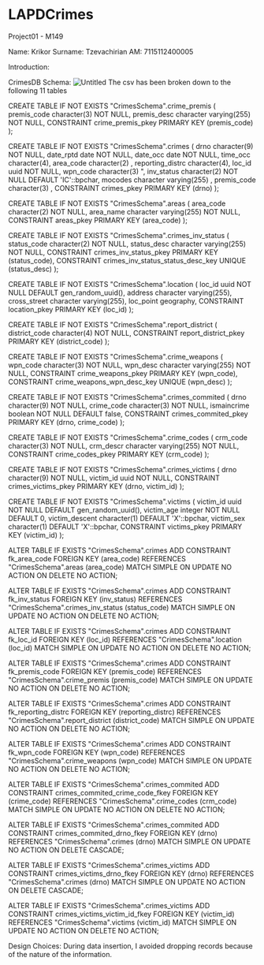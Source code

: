 # LAPDCrimes

Project01 - M149

Name: Krikor
Surname: Tzevachirian
AM: 7115112400005

Introduction:

CrimesDB Schema:
![Untitled](https://github.com/user-attachments/assets/7265a9bf-c37f-4ab8-8f76-2cdcbc928aba)
The csv has been broken down to the following 11 tables 

CREATE TABLE IF NOT EXISTS "CrimesSchema".crime_premis
(
    premis_code character(3) NOT NULL,
    premis_desc character varying(255) NOT NULL,
    CONSTRAINT crime_premis_pkey PRIMARY KEY (premis_code)
);

CREATE TABLE IF NOT EXISTS "CrimesSchema".crimes
(
    drno character(9) NOT NULL,
    date_rptd date NOT NULL,
    date_occ date NOT NULL,
    time_occ character(4),
    area_code character(2) ,
    reporting_distrc character(4),
    loc_id uuid NOT NULL,
    wpn_code character(3) ",
    inv_status character(2) NOT NULL DEFAULT 'IC'::bpchar,
    mocodes character varying(255) ,
    premis_code character(3) ,
    CONSTRAINT crimes_pkey PRIMARY KEY (drno)
);

CREATE TABLE IF NOT EXISTS "CrimesSchema".areas
(
    area_code character(2) NOT NULL,
    area_name character varying(255) NOT NULL,
    CONSTRAINT areas_pkey PRIMARY KEY (area_code)
);

CREATE TABLE IF NOT EXISTS "CrimesSchema".crimes_inv_status
(
    status_code character(2) NOT NULL,
    status_desc character varying(255) NOT NULL,
    CONSTRAINT crimes_inv_status_pkey PRIMARY KEY (status_code),
    CONSTRAINT crimes_inv_status_status_desc_key UNIQUE (status_desc)
);

CREATE TABLE IF NOT EXISTS "CrimesSchema".location
(
    loc_id uuid NOT NULL DEFAULT gen_random_uuid(),
    address character varying(255),
    cross_street character varying(255),
    loc_point geography,
    CONSTRAINT location_pkey PRIMARY KEY (loc_id)
);

CREATE TABLE IF NOT EXISTS "CrimesSchema".report_district
(
    district_code character(4)  NOT NULL,
    CONSTRAINT report_district_pkey PRIMARY KEY (district_code)
);

CREATE TABLE IF NOT EXISTS "CrimesSchema".crime_weapons
(
    wpn_code character(3) NOT NULL,
    wpn_desc character varying(255) NOT NULL,
    CONSTRAINT crime_weapons_pkey PRIMARY KEY (wpn_code),
    CONSTRAINT crime_weapons_wpn_desc_key UNIQUE (wpn_desc)
);

CREATE TABLE IF NOT EXISTS "CrimesSchema".crimes_commited
(
    drno character(9) NOT NULL,
    crime_code character(3) NOT NULL,
    ismaincrime boolean NOT NULL DEFAULT false,
    CONSTRAINT crimes_commited_pkey PRIMARY KEY (drno, crime_code)
);

CREATE TABLE IF NOT EXISTS "CrimesSchema".crime_codes
(
    crm_code character(3) NOT NULL,
    crm_descr character varying(255) NOT NULL,
    CONSTRAINT crime_codes_pkey PRIMARY KEY (crm_code)
);

CREATE TABLE IF NOT EXISTS "CrimesSchema".crimes_victims
(
    drno character(9) NOT NULL,
    victim_id uuid NOT NULL,
    CONSTRAINT crimes_victims_pkey PRIMARY KEY (drno, victim_id)
);

CREATE TABLE IF NOT EXISTS "CrimesSchema".victims
(
    victim_id uuid NOT NULL DEFAULT gen_random_uuid(),
    victim_age integer NOT NULL DEFAULT 0,
    victim_descent character(1) DEFAULT 'X'::bpchar,
    victim_sex character(1) DEFAULT 'X'::bpchar,
    CONSTRAINT victims_pkey PRIMARY KEY (victim_id)
);

ALTER TABLE IF EXISTS "CrimesSchema".crimes
    ADD CONSTRAINT fk_area_code FOREIGN KEY (area_code)
    REFERENCES "CrimesSchema".areas (area_code) MATCH SIMPLE
    ON UPDATE NO ACTION
    ON DELETE NO ACTION;


ALTER TABLE IF EXISTS "CrimesSchema".crimes
    ADD CONSTRAINT fk_inv_status FOREIGN KEY (inv_status)
    REFERENCES "CrimesSchema".crimes_inv_status (status_code) MATCH SIMPLE
    ON UPDATE NO ACTION
    ON DELETE NO ACTION;


ALTER TABLE IF EXISTS "CrimesSchema".crimes
    ADD CONSTRAINT fk_loc_id FOREIGN KEY (loc_id)
    REFERENCES "CrimesSchema".location (loc_id) MATCH SIMPLE
    ON UPDATE NO ACTION
    ON DELETE NO ACTION;


ALTER TABLE IF EXISTS "CrimesSchema".crimes
    ADD CONSTRAINT fk_premis_code FOREIGN KEY (premis_code)
    REFERENCES "CrimesSchema".crime_premis (premis_code) MATCH SIMPLE
    ON UPDATE NO ACTION
    ON DELETE NO ACTION;


ALTER TABLE IF EXISTS "CrimesSchema".crimes
    ADD CONSTRAINT fk_reporting_distrc FOREIGN KEY (reporting_distrc)
    REFERENCES "CrimesSchema".report_district (district_code) MATCH SIMPLE
    ON UPDATE NO ACTION
    ON DELETE NO ACTION;


ALTER TABLE IF EXISTS "CrimesSchema".crimes
    ADD CONSTRAINT fk_wpn_code FOREIGN KEY (wpn_code)
    REFERENCES "CrimesSchema".crime_weapons (wpn_code) MATCH SIMPLE
    ON UPDATE NO ACTION
    ON DELETE NO ACTION;


ALTER TABLE IF EXISTS "CrimesSchema".crimes_commited
    ADD CONSTRAINT crimes_commited_crime_code_fkey FOREIGN KEY (crime_code)
    REFERENCES "CrimesSchema".crime_codes (crm_code) MATCH SIMPLE
    ON UPDATE NO ACTION
    ON DELETE NO ACTION;


ALTER TABLE IF EXISTS "CrimesSchema".crimes_commited
    ADD CONSTRAINT crimes_commited_drno_fkey FOREIGN KEY (drno)
    REFERENCES "CrimesSchema".crimes (drno) MATCH SIMPLE
    ON UPDATE NO ACTION
    ON DELETE CASCADE;


ALTER TABLE IF EXISTS "CrimesSchema".crimes_victims
    ADD CONSTRAINT crimes_victims_drno_fkey FOREIGN KEY (drno)
    REFERENCES "CrimesSchema".crimes (drno) MATCH SIMPLE
    ON UPDATE NO ACTION
    ON DELETE CASCADE;


ALTER TABLE IF EXISTS "CrimesSchema".crimes_victims
    ADD CONSTRAINT crimes_victims_victim_id_fkey FOREIGN KEY (victim_id)
    REFERENCES "CrimesSchema".victims (victim_id) MATCH SIMPLE
    ON UPDATE NO ACTION
    ON DELETE NO ACTION;

    
Design Choices:
During data insertion, I avoided dropping records because of the nature of the information.

